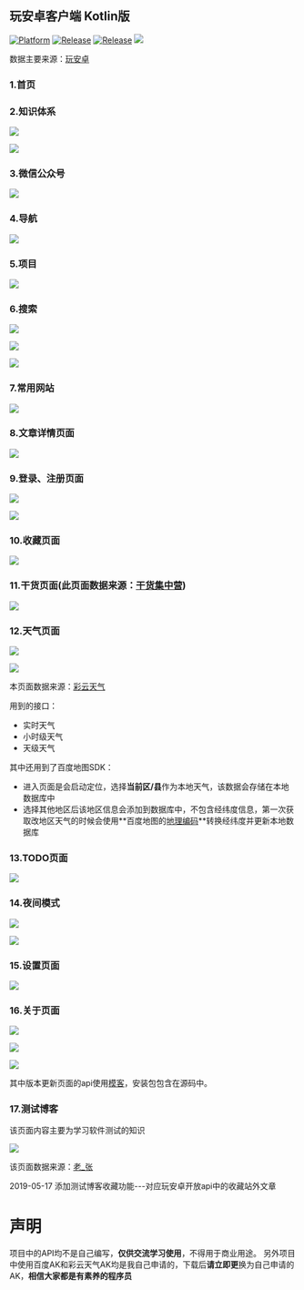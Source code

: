 ## 玩安卓客户端 Kotlin版 ##

[![Platform][1]][2]  [![Release][3]][4]  [![Release][5]][6]  [![][7]][8] 

[1]:https://img.shields.io/badge/platform-Android-blue.svg  
[2]:https://github.com/Zkp275557625/WanAndroidKotlin

[3]:https://img.shields.io/badge/API-21%2B-brightgreen.svg?style=flat
[4]:https://android-arsenal.com/api?level=21

[5]:https://img.shields.io/github/release/Zkp275557625/WanAndroidKotlin.svg
[6]:https://github.com/Zkp275557625/WanAndroidKotlin/releases/latest

[7]:https://img.shields.io/badge/QQ-275557625-blue.svg
[8]:http://wpa.qq.com/msgrd?v=3&uin=275557625&site=qq&menu=yes

数据主要来源：[玩安卓](https://www.wanandroid.com)

### 1.首页 ###



### 2.知识体系 ###

![](https://i.imgur.com/KWZRAcm.png)

![](https://i.imgur.com/60OCdO5.png)

### 3.微信公众号 ###

![](https://i.imgur.com/wo4FLO7.png)

### 4.导航 ###

![](https://i.imgur.com/2bfeZSa.png)

### 5.项目 ###

![](https://i.imgur.com/A9Yoi58.png)

### 6.搜索 ###

![](https://i.imgur.com/5GHBdsR.png)

![](https://i.imgur.com/pTVdIzS.png)

![](https://i.imgur.com/YCTExY1.png)

### 7.常用网站 ###

![](https://i.imgur.com/QKBHFK5.png)

### 8.文章详情页面 ###

![](https://i.imgur.com/b8F0b80.png)

### 9.登录、注册页面 ###

![](https://i.imgur.com/BlJfDTt.png)

![](https://i.imgur.com/QYBd5QN.png)

### 10.收藏页面 ###

![](https://i.imgur.com/UD8WShO.png)

### 11.干货页面(此页面数据来源：[干货集中营](https://gank.io/api)) ###

![](https://i.imgur.com/2uSykIJ.png)

### 12.天气页面 ###

![](https://i.imgur.com/YA5g9mS.png)

![](https://i.imgur.com/GDChSat.png)


本页面数据来源：[彩云天气](http://wiki.swarma.net/index.php/%E5%BD%A9%E4%BA%91%E5%A4%A9%E6%B0%94API/v2)

用到的接口：

- 实时天气
- 小时级天气
- 天级天气

其中还用到了百度地图SDK：

- 进入页面是会启动定位，选择**当前区/县**作为本地天气，该数据会存储在本地数据库中
- 选择其他地区后该地区信息会添加到数据库中，不包含经纬度信息，第一次获取改地区天气的时候会使用**百度地图的[地理编码](http://lbsyun.baidu.com/index.php?title=androidsdk/guide/search/geo)**转换经纬度并更新本地数据库

### 13.TODO页面 ###

![](https://i.imgur.com/Jxi8Q1h.png)

### 14.夜间模式 ###

![](https://i.imgur.com/sVIxKJ8.png)

![](https://i.imgur.com/KcT7opX.png)

### 15.设置页面 ###

![](https://i.imgur.com/BysDaWo.png)

### 16.关于页面 ###

![](https://i.imgur.com/2MHt4E1.png)

![](https://i.imgur.com/fyiQ1Hg.png)

![](https://i.imgur.com/2PyeATb.png)


其中版本更新页面的api使用[模客](http://mock-api.com/app.html)，安装包包含在源码中。

### 17.测试博客 ###
该页面内容主要为学习软件测试的知识

![](https://i.imgur.com/c2CPYfu.png)

该页面数据来源：[老_张](https://www.cnblogs.com/imyalost/category/873684.html)

2019-05-17 添加测试博客收藏功能---对应玩安卓开放api中的收藏站外文章

# 声明 #

项目中的API均不是自己编写，**仅供交流学习使用**，不得用于商业用途。
另外项目中使用百度AK和彩云天气AK均是我自己申请的，下载后**请立即更**换为自己申请的AK，**相信大家都是有素养的程序员**